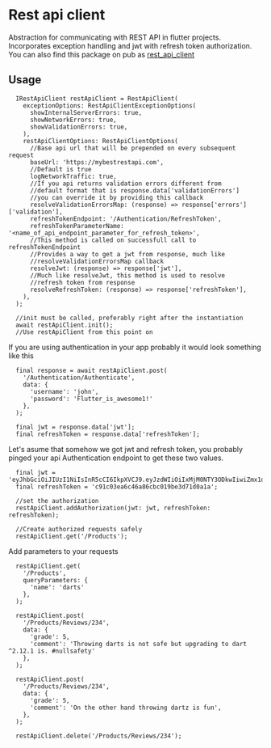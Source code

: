 # Rest api client
Abstraction for communicating with REST API in flutter projects. Incorporates exception handling and jwt with refresh token authorization.
You can also find this package on pub as [rest_api_client](https://pub.dev/packages/rest_api_client)

## Usage
```
  IRestApiClient restApiClient = RestApiClient(
    exceptionOptions: RestApiClientExceptionOptions(
      showInternalServerErrors: true,
      showNetworkErrors: true,
      showValidationErrors: true,
    ),
    restApiClientOptions: RestApiClientOptions(
      //Base api url that will be prepended on every subsequent request
      baseUrl: 'https://mybestrestapi.com',
      //Default is true
      logNetworkTraffic: true,
      //If you api returns validation errors different from
      //default format that is response.data['validationErrors']
      //you can override it by providing this callback
      resolveValidationErrorsMap: (response) => response['errors']['validation'],
      refreshTokenEndpoint: '/Authentication/RefreshToken',
      refreshTokenParameterName: '<name_of_api_endpoint_parameter_for_refresh_token>',
      //This method is called on successfull call to refreshTokenEndpoint
      //Provides a way to get a jwt from response, much like
      //resolveValidationErrorsMap callback
      resolveJwt: (response) => response['jwt'],
      //Much like resolveJwt, this method is used to resolve
      //refresh token from response
      resolveRefreshToken: (response) => response['refreshToken'],
    ),
  );

  //init must be called, preferably right after the instantiation
  await restApiClient.init();
  //Use restApiClient from this point on
```

If you are using authentication in your app probably it would look something like this
```
  final response = await restApiClient.post(
    '/Authentication/Authenticate',
    data: {
      'username': 'john',
      'password': 'Flutter_is_awesome1!'
    },
  );

  final jwt = response.data['jwt'];
  final refreshToken = response.data['refreshToken'];
```

Let's asume that somehow we got jwt and refresh token,
you probably pinged your api Authentication endpoint to get these two values.
```
  final jwt = 'eyJhbGciOiJIUzI1NiIsInR5cCI6IkpXVCJ9.eyJzdWIiOiIxMjM0NTY3ODkwIiwiZmx1dHRlciI6IkZsdXR0ZXIgaXMgYXdlc29tZSIsImNoYWxsZW5nZSI6IllvdSBtYWRlIGl0LCB5b3UgY3JhY2tlZCB0aGUgY29kZS4gWW91J3JlIGF3ZXNvbWUgdG9vLiIsImlhdCI6MTUxNjIzOTAyMn0.5QJz8hhxYsHxShS4hWKdHzcFH_IsQQZAnWSEcHJkspE';
  final refreshToken = 'c91c03ea6c46a86cbc019be3d71d0a1a';

  //set the authorization
  restApiClient.addAuthorization(jwt: jwt, refreshToken: refreshToken);

  //Create authorized requests safely
  restApiClient.get('/Products');
```

Add parameters to your requests
```
  restApiClient.get(
    '/Products',
    queryParameters: {
      'name': 'darts'
    },
  );

  restApiClient.post(
    '/Products/Reviews/234',
    data: {
      'grade': 5,
      'comment': 'Throwing darts is not safe but upgrading to dart ^2.12.1 is. #nullsafety'
    },
  );

  restApiClient.post(
    '/Products/Reviews/234',
    data: {
      'grade': 5,
      'comment': 'On the other hand throwing dartz is fun',
    },
  );

  restApiClient.delete('/Products/Reviews/234');
```